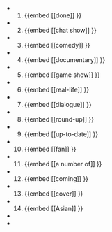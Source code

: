 -
  1. {{embed [[done]] }}
-
  2. {{embed [[chat show]] }}
-
  3. {{embed [[comedy]] }}
-
  4. {{embed [[documentary]] }}
-
  5. {{embed [[game show]] }}
-
  6. {{embed [[real-life]] }}
-
  7. {{embed [[dialogue]] }}
-
  8. {{embed [[round-up]] }}
-
  9. {{embed [[up-to-date]] }}
-
  10. {{embed [[fan]] }}
-
  11. {{embed [[a number of]] }}
-
  12. {{embed [[coming]] }}
-
  13. {{embed [[cover]] }}
-
  14. {{embed [[Asian]] }}
-
-
